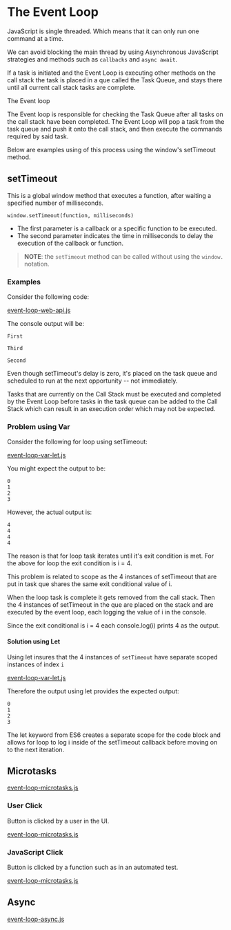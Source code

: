 # The Event Loop

JavaScript is single threaded. Which means that it can only run one command at a time.

We can avoid blocking the main thread by using Asynchronous JavaScript strategies and methods such as `callbacks` and `async await`.

If a task is initiated and the Event Loop is executing other methods on the call stack the task is placed in a que called the Task Queue, and stays there until all current call stack tasks are complete.

The Event loop 

The Event loop is responsible for checking the Task Queue after all tasks on the call stack have been completed. The Event Loop will pop a task from the task queue and push it onto the call stack, and then execute the commands required by said task.

Below are examples using of this process using the window's setTimeout method.

## setTimeout

This is a global window method that executes a function, after waiting a specified number of milliseconds.

`window.setTimeout(function, milliseconds)`

- The first parameter is a callback or a specific function to be executed.
- The second parameter indicates the time in milliseconds to delay the execution of the callback or function.

> **NOTE**: the `setTimeout` method can be called without using the `window.` notation.

### Examples

Consider the following code:

[event-loop-web-api.js](_code/event-loop-web-api.js ':include :type=code :fragment=demo')

The console output will be:

```shell
First

Third

Second
```

Even though setTimeout's delay is zero, it's placed on the task queue and scheduled to run at the next opportunity -- not immediately.

Tasks that are currently on the Call Stack must be executed and completed by the Event Loop before tasks in the task queue can be added to the Call Stack which can result in an execution order which may not be expected.

### Problem using Var

Consider the following for loop using setTimeout:

[event-loop-var-let.js](_code/event-loop-var-let.js ':include :type=code :fragment=bugVar')

You might expect the output to be:

```shell
0
1
2
3
```

However, the actual output is:

```shell
4
4
4
4
```

The reason is that for loop task iterates until it's exit condition is met. For the above for loop the exit condition is i = 4.

This problem is related to scope as the 4 instances of setTimeout that are put in task que shares the same exit conditional value of i.

When the loop task is complete it gets removed from the call stack. Then the 4 instances of setTimeout in the que are placed on the stack and are executed by the event loop, each logging the value of i in the console.  

Since the exit conditional is i = 4 each console.log(i) prints 4 as the output.

#### Solution using Let

Using let insures that the 4 instances of `setTimeout` have separate scoped instances of index `i`

[event-loop-var-let.js](_code/event-loop-var-let.js ':include :type=code :fragment=fixLet')

Therefore the output using let provides the expected output:

```shell
0
1
2
3
```

The let keyword from ES6 creates a separate scope for the code block and allows for loop to log i inside of the setTimeout callback before moving on to the next iteration.

## Microtasks

[event-loop-microtasks.js](_code/event-loop-microtasks.js ':include :type=code :fragment=demo')

### User Click

Button is clicked by a user in the UI.

[event-loop-microtasks.js](_code/event-loop-microtasks.js ':include :type=code :fragment=userClick')

### JavaScript Click

Button is clicked by a function such as in an automated test.

[event-loop-microtasks.js](_code/event-loop-microtasks.js ':include :type=code :fragment=javascriptClick')

## Async

[event-loop-async.js](_code/event-loop-async.js ':include :type=code :fragment=demo')
